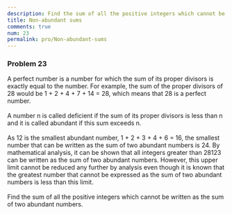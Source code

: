 ```yaml
---
description: Find the sum of all the positive integers which cannot be written as the sum of two abundant numbers.
title: Non-abundant sums
comments: true
num: 23
permalink: pro/Non-abundant-sums
---
```

<div class='problem'>
<h3>Problem 23</h3>
A perfect number is a number for which the sum of its proper divisors is exactly equal to the number. For example, the sum of the proper divisors of 28 would be 1 + 2 + 4 + 7 + 14 = 28, which means that 28 is a perfect number.
<br><br>
A number n is called deficient if the sum of its proper divisors is less than n and it is called abundant if this sum exceeds n.
<br><br>
As 12 is the smallest abundant number, 1 + 2 + 3 + 4 + 6 = 16, the smallest number that can be written as the sum of two abundant numbers is 24. By mathematical analysis, it can be shown that all integers greater than 28123 can be written as the sum of two abundant numbers. However, this upper limit cannot be reduced any further by analysis even though it is known that the greatest number that cannot be expressed as the sum of two abundant numbers is less than this limit.
<br><br>
Find the sum of all the positive integers which cannot be written as the sum of two abundant numbers.
<br>
</div>
